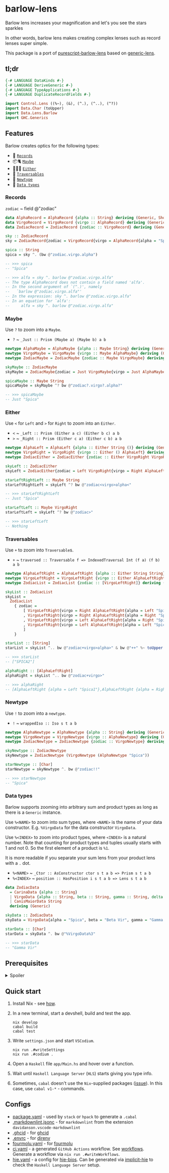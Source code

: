 # barlow-lens

Barlow lens increases your magnification and let's you see the stars sparkles

In other words, barlow lens makes creating complex lenses such as record lenses super simple.

This package is a port of [purescript-barlow-lens](https://github.com/sigma-andex/purescript-barlow-lens) based on [generic-lens](https://hackage.haskell.org/package/generic-lens).

## tl;dr

<!-- FOURMOLU_DISABLE -->

```haskell
{-# LANGUAGE DataKinds #-}
{-# LANGUAGE DeriveGeneric #-}
{-# LANGUAGE TypeApplications #-}
{-# LANGUAGE DuplicateRecordFields #-}
```

<!-- D

{-# OPTIONS_GHC -Wno-unrecognised-pragmas #-}
{-# HLINT ignore "Use newtype instead of data" #-}

E -->

<!-- FOURMOLU_ENABLE -->

```haskell
import Control.Lens ((%~), (&), (^.), (^..), (^?))
import Data.Char (toUpper)
import Data.Lens.Barlow
import GHC.Generics
```

<!-- D

main :: IO ()
main = putStrLn "hello"

E -->

## Features

Barlow creates optics for the following types:

- 🥇 [`Records`](#tldr)
- 📦🐈 [`Maybe`](#maybe)
- 🤷🏽‍♀️ [`Either`](#either)
- 📜 [`Traversables`](#traversables)
- 🎁 [`Newtype`](#newtype)
- 🤖 [`Data types`](#data-types)

### Records

`zodiac` ~ field @"zodiac"

```haskell
data AlphaRecord = AlphaRecord {alpha :: String} deriving (Generic, Show)
data VirgoRecord = VirgoRecord {virgo :: AlphaRecord} deriving (Generic, Show)
data ZodiacRecord = ZodiacRecord {zodiac :: VirgoRecord} deriving (Generic, Show)

sky :: ZodiacRecord
sky = ZodiacRecord{zodiac = VirgoRecord{virgo = AlphaRecord{alpha = "Spica"}}}

spica :: String
spica = sky ^. (bw @"zodiac.virgo.alpha")

-- >>> spica
-- "Spica"

-- >>> alfa = sky ^. barlow @"zodiac.virgo.alfa"
-- The type AlphaRecord does not contain a field named 'alfa'.
-- In the second argument of `(^.)', namely
--   `barlow @"zodiac.virgo.alfa"'
-- In the expression: sky ^. barlow @"zodiac.virgo.alfa"
-- In an equation for `alfa':
--     alfa = sky ^. barlow @"zodiac.virgo.alfa"
```

### Maybe

Use `?` to zoom into a `Maybe`.

- `?` ~ `_Just :: Prism (Maybe a) (Maybe b) a b`

```haskell
newtype AlphaMaybe = AlphaMaybe {alpha :: Maybe String} deriving (Generic, Show)
newtype VirgoMaybe = VirgoMaybe {virgo :: Maybe AlphaMaybe} deriving (Generic, Show)
newtype ZodiacMaybe = ZodiacMaybe {zodiac :: Maybe VirgoMaybe} deriving (Generic, Show)

skyMaybe :: ZodiacMaybe
skyMaybe = ZodiacMaybe{zodiac = Just VirgoMaybe{virgo = Just AlphaMaybe{alpha = Just "Spica"}}}

spicaMaybe :: Maybe String
spicaMaybe = skyMaybe ^? bw @"zodiac?.virgo?.alpha?"

-- >>> spicaMaybe
-- Just "Spica"
```

### Either

Use `<` for `Left` and `>` for `Right` to zoom into an `Either`.

- `<` ~ `_Left :: Prism (Either a c) (Either b c) a b`
- `>` ~ `_Right :: Prism (Either c a) (Either c b) a b`

```haskell
newtype AlphaLeft = AlphaLeft {alpha :: Either String ()} deriving (Generic, Show)
newtype VirgoRight = VirgoRight {virgo :: Either () AlphaLeft} deriving (Generic, Show)
newtype ZodiacEither = ZodiacEither {zodiac :: Either VirgoRight VirgoRight} deriving (Generic, Show)

skyLeft :: ZodiacEither
skyLeft = ZodiacEither{zodiac = Left VirgoRight{virgo = Right AlphaLeft{alpha = Left "Spica"}}}

starLeftRightLeft :: Maybe String
starLeftRightLeft = skyLeft ^? bw @"zodiac<virgo>alpha<"

-- >>> starLeftRightLeft
-- Just "Spica"

starLeftLeft :: Maybe VirgoRight
starLeftLeft = skyLeft ^? bw @"zodiac>"

-- >>> starLeftLeft
-- Nothing
```

### Traversables

Use `+` to zoom into `Traversable`s.

- `+` ~ `traversed :: Traversable f => IndexedTraversal Int (f a) (f b) a b`

```haskell
newtype AlphaLeftRight = AlphaLeftRight {alpha :: Either String String} deriving (Generic, Show)
newtype VirgoLeftRight = VirgoLeftRight {virgo :: Either AlphaLeftRight AlphaLeftRight} deriving (Generic, Show)
newtype ZodiacList = ZodiacList {zodiac :: [VirgoLeftRight]} deriving (Generic, Show)

skyList :: ZodiacList
skyList =
  ZodiacList
    { zodiac =
        [ VirgoLeftRight{virgo = Right AlphaLeftRight{alpha = Left "Spica1"}}
        , VirgoLeftRight{virgo = Right AlphaLeftRight{alpha = Right "Spica2"}}
        , VirgoLeftRight{virgo = Left AlphaLeftRight{alpha = Right "Spica3"}}
        , VirgoLeftRight{virgo = Left AlphaLeftRight{alpha = Left "Spica4"}}
        ]
    }

starList :: [String]
starList = skyList ^.. bw @"zodiac+virgo>alpha>" & bw @"++" %~ toUpper

-- >>> starList
-- ["SPICA2"]

alphaRight :: [AlphaLeftRight]
alphaRight = skyList ^.. bw @"zodiac+virgo>"

-- >>> alphaRight
-- [AlphaLeftRight {alpha = Left "Spica1"},AlphaLeftRight {alpha = Right "Spica2"}]
```

### Newtype

Use `!` to zoom into a `newtype`.

- `!` ~ `wrappedIso :: Iso s t a b`

```haskell
newtype AlphaNewtype = AlphaNewtype {alpha :: String} deriving (Generic)
newtype VirgoNewtype = VirgoNewtype {virgo :: AlphaNewtype} deriving (Generic)
newtype ZodiacNewtype = ZodiacNewtype {zodiac :: VirgoNewtype} deriving (Generic)

skyNewtype :: ZodiacNewtype
skyNewtype = ZodiacNewtype (VirgoNewtype (AlphaNewtype "Spica"))

starNewtype :: [Char]
starNewtype = skyNewtype ^. bw @"zodiac!!"

-- >>> starNewtype
-- "Spica"
```

### Data types

Barlow supports zooming into arbitrary sum and product types as long as there is a `Generic` instance.

Use `%<NAME>` to zoom into sum types, where `<NAME>` is the name of your data constructor. E.g. `%VirgoData` for the data constructor `VirgoData`.

Use `%<INDEX>` to zoom into product types, where `<INDEX>` is a natural number.
Note that counting for product types and tuples usually starts with 1 and not 0.
So the first element of a product is `%1`.

It is more readable if you separate your sum lens from your product lens with a `.` dot.

- `%<NAME>` ~ `_Ctor :: AsConstructor ctor s t a b => Prism s t a b`
- `%<INDEX>` ~ `position :: HasPosition i s t a b => Lens s t a b`

```haskell
data ZodiacData
  = CarinaData {alpha :: String}
  | VirgoData {alpha :: String, beta :: String, gamma :: String, delta :: String}
  | CanisMaiorData String
  deriving (Generic)

skyData :: ZodiacData
skyData = VirgoData{alpha = "Spica", beta = "Beta Vir", gamma = "Gamma Vir", delta = "Del Vir"}

starData :: [Char]
starData = skyData ^. bw @"%VirgoData%3"

-- >>> starData
-- "Gamma Vir"
```

## Prerequisites

<details>

  <summary>Spoiler</summary>

- [flake.nix](./flake.nix) - code in this flake is extensively commented.
- [codium-haskell](https://github.com/deemp/flakes/tree/main/templates/codium/haskell#readme) - this flake.
- [codium-haskell-simple](https://github.com/deemp/flakes/tree/main/templates/codium/haskell-simple#readme) - a simplified version of this flake.
- [language-tools/haskell](https://github.com/deemp/flakes/blob/main/language-tools/haskell/flake.nix) - a flake that conveniently provides `Haskell` tools.
- [Conventions](https://github.com/deemp/flakes/blob/main/README/Conventions.md#dev-tools)
- [codium-generic](https://github.com/deemp/flakes/tree/main/templates/codium/generic#readme) - info just about `VSCodium` with extensions.
- [Haskell](https://github.com/deemp/flakes/blob/main/README/Haskell.md) - general info about `Haskell` tools.
- [Troubleshooting](https://github.com/deemp/flakes/blob/main/README/Troubleshooting.md)
- [Prerequisites](https://github.com/deemp/flakes#prerequisites)
- [Nixpkgs support for incremental Haskell builds](https://www.haskellforall.com/2022/12/nixpkgs-support-for-incremental-haskell.html)
- [flakes](https://github.com/deemp/flakes#readme) - my Nix flakes that may be useful for you.

</details>

## Quick start

1. Install Nix - see [how](https://github.com/deemp/flakes/blob/main/README/InstallNix.md).

1. In a new terminal, start a devshell, build and test the app.

    ```console
    nix develop
    cabal build
    cabal test
    ```

1. Write `settings.json` and start `VSCodium`.

    ```console
    nix run .#writeSettings
    nix run .#codium .
    ```

1. Open a `Haskell` file `app/Main.hs` and hover over a function.

1. Wait until `Haskell Language Server` (`HLS`) starts giving you type info.

1. Sometimes, `cabal` doesn't use the `Nix`-supplied packages ([issue](https://github.com/NixOS/nixpkgs/issues/130556#issuecomment-1114239002)). In this case, use `cabal v1-*` - commands.

## Configs

- [package.yaml](./package.yaml) - used by `stack` or `hpack` to generate a `.cabal`
- [.markdownlint.jsonc](./.markdownlint.jsonc) - for `markdownlint` from the extension `davidanson.vscode-markdownlint`
- [.ghcid](./.ghcid) - for [ghcid](https://github.com/ndmitchell/ghcid)
- [.envrc](./.envrc) - for [direnv](https://github.com/direnv/direnv)
- [fourmolu.yaml](./fourmolu.yaml) - for [fourmolu](https://github.com/fourmolu/fourmolu#configuration)
- [ci.yaml](.github/workflows/ci.yaml) - a generated `GitHub Actions` workflow. See [workflows](https://github.com/deemp/flakes/tree/main/workflows). Generate a workflow via `nix run .#writeWorkflows`.
- [hie.yaml](./hie.yaml) - a config for [hie-bios](https://github.com/haskell/hie-bios). Can be generated via [implicit-hie](https://github.com/Avi-D-coder/implicit-hie) to check the `Haskell Language Server` setup.
